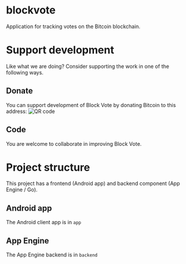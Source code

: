 # blockvote
Application for tracking votes on the Bitcoin blockchain.

# Support development
Like what we are doing? Consider supporting the work in one of the following ways.

## Donate
You can support development of Block Vote by donating Bitcoin to this address:
![QR code](http://i.imgur.com/yiesUgE.png "1FPT1K1DXfqFHLzQw8nFdsmibKj9J59ttW")

## Code
You are welcome to collaborate in improving Block Vote.

# Project structure
This project has a frontend (Android app) and backend component (App Engine / Go).

## Android app
The Android client app is in ```app```

## App Engine
The App Engine backend is in ```backend```